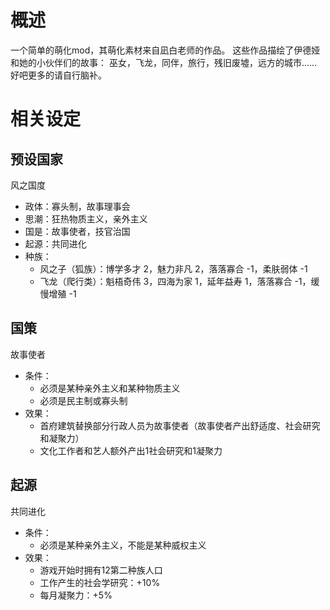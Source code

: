 # 概述

一个简单的萌化mod，其萌化素材来自凪白老师的作品。
这些作品描绘了伊德娅和她的小伙伴们的故事：
巫女，飞龙，同伴，旅行，残旧废墟，远方的城市……
好吧更多的请自行脑补。

# 相关设定

## 预设国家

风之国度

* 政体：寡头制，故事理事会
* 思潮：狂热物质主义，亲外主义
* 国是：故事使者，技官治国
* 起源：共同进化
* 种族：
  * 风之子（狐族）：博学多才 2，魅力非凡 2，落落寡合 -1，柔肤弱体 -1
  * 飞龙（爬行类）：魁梧奇伟 3，四海为家 1，延年益寿 1，落落寡合 -1，缓慢增殖 -1

## 国策

故事使者

* 条件：
  * 必须是某种亲外主义和某种物质主义
  * 必须是民主制或寡头制
* 效果：
  * 首府建筑替换部分行政人员为故事使者（故事使者产出舒适度、社会研究和凝聚力）
  * 文化工作者和艺人额外产出1社会研究和1凝聚力

## 起源

共同进化

* 条件：
  * 必须是某种亲外主义，不能是某种威权主义
* 效果：
  * 游戏开始时拥有12第二种族人口
  * 工作产生的社会学研究：+10%
  * 每月凝聚力：+5%
